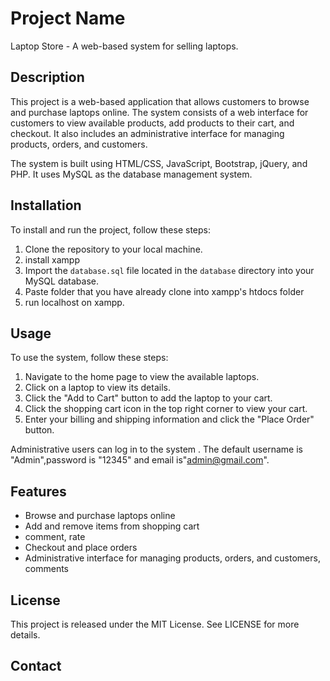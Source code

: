 # Project Name

Laptop Store - A web-based system for selling laptops.

## Description

This project is a web-based application that allows customers to browse and purchase laptops online. The system consists of a web interface for customers to view available products, add products to their cart, and checkout. It also includes an administrative interface for managing products, orders, and customers.

The system is built using HTML/CSS, JavaScript, Bootstrap, jQuery, and PHP. It uses MySQL as the database management system.

## Installation

To install and run the project, follow these steps:

1. Clone the repository to your local machine.
2. install xampp
3. Import the `database.sql` file located in the `database` directory into your MySQL database.
4. Paste folder that you have already clone into xampp's htdocs folder
5. run localhost on xampp.

## Usage

To use the system, follow these steps:

1. Navigate to the home page to view the available laptops.
2. Click on a laptop to view its details.
3. Click the "Add to Cart" button to add the laptop to your cart.
4. Click the shopping cart icon in the top right corner to view your cart.
6. Enter your billing and shipping information and click the "Place Order" button.

Administrative users can log in to the system . The default username is "Admin",password is "12345" and email is"admin@gmail.com".

## Features

- Browse and purchase laptops online
- Add and remove items from shopping cart
- comment, rate
- Checkout and place orders
- Administrative interface for managing products, orders, and customers, comments

## License

This project is released under the MIT License. See LICENSE for more details.

## Contact


